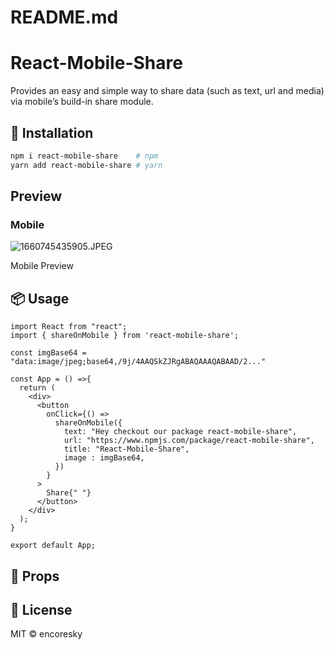 # README.md

# React-Mobile-Share

Provides an easy and simple way to share data (such as text, url and media) via mobile’s build-in share module.

## 🔧 Installation

```bash
npm i react-mobile-share    # npm
yarn add react-mobile-share # yarn
```

## Preview

### Mobile

![1660745435905.JPEG](README%20md%206a99d203d22b4251a55f21e69d585cc2/1660745435905.jpeg)

Mobile Preview

## 📦 Usage

```tsx
import React from "react";
import { shareOnMobile } from 'react-mobile-share';

const imgBase64 = "data:image/jpeg;base64,/9j/4AAQSkZJRgABAQAAAQABAAD/2..."

const App = () =>{
  return (
    <div>
      <button
        onClick={() =>
          shareOnMobile({
            text: "Hey checkout our package react-mobile-share",
            url: "https://www.npmjs.com/package/react-mobile-share",
            title: "React-Mobile-Share",
            image : imgBase64,	
          })
        }
      >
        Share{" "}
      </button>
    </div>
  );
}

export default App;
```

## 👀 Props



## 📜 License

MIT © encoresky
